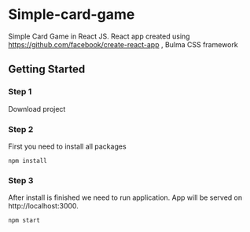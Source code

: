 # Simple-card-game
Simple Card Game in React JS.
React app created using 
https://github.com/facebook/create-react-app ,
Bulma CSS framework

## Getting Started

### Step 1

Download project

### Step 2

First you need to install all packages
```
npm install
```

### Step 3

After install is finished we need to run application.
App will be served on http://localhost:3000.
```
npm start
```
